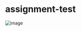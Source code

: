# assignment-test
![image](https://github.com/itsamanali/assignment-test/assets/105538460/824a2860-b68c-4a57-a293-61dc339bb1d4)
